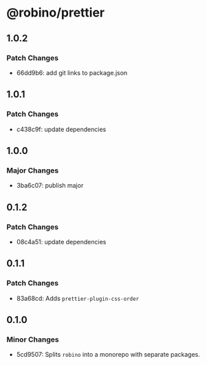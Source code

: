 # @robino/prettier

## 1.0.2

### Patch Changes

- 66dd9b6: add git links to package.json

## 1.0.1

### Patch Changes

- c438c9f: update dependencies

## 1.0.0

### Major Changes

- 3ba6c07: publish major

## 0.1.2

### Patch Changes

- 08c4a51: update dependencies

## 0.1.1

### Patch Changes

- 83a68cd: Adds `prettier-plugin-css-order`

## 0.1.0

### Minor Changes

- 5cd9507: Splits `robino` into a monorepo with separate packages.
